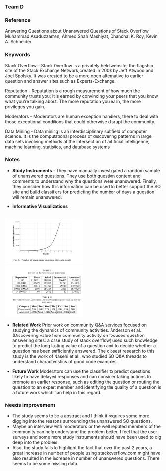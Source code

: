 ### Team D

### Reference
Answering Questions about Unanswered Questions  of Stack Overflow
Muhammad Asaduzzaman, Ahmed Shah Mashiyat, Chanchal K. Roy, Kevin A. Schneider

### Keywords 

Stack Overflow - Stack Overflow is a privately held website, the flagship site of the Stack Exchange Network,created in 2008 by Jeff Atwood and Joel Spolsky. It was created to be a more open alternative to earlier question and answer sites such as Experts-Exchange.

Reputation - Reputation is a rough measurement of how much the community trusts you; it is earned by convincing your peers that you know what you’re talking about. The more reputation you earn, the more privileges you gain.

Moderators - Moderators are human exception handlers, there to deal with those exceptional conditions that could otherwise disrupt the community.

Data Mining - Data mining is an interdisciplinary subfield of computer science. It is the computational process of discovering patterns in large data sets involving methods at the intersection of artificial intelligence, machine learning, statistics, and database systems

### Notes

- **Study Instruments** - They have manually investigated a random sample of unanswered questions. They use both question content and comments to understand why the questions were unanswered. Finally, they consider how this information can be used to better support the SO site and build classifiers for predicting the number of days a question will remain unanswered.

- **Informative Visualizations** 
<br/><br/>
<img src="screenshots/unanswered.png" alt="Drawing" width="50%" height="50%"/>
<img src="screenshots/reputation.png" alt="Drawing" width="50%" height="50%"/>


- **Related Work**
Prior work on community Q&A services focused on studying the dynamics of community activities. Anderson et al.(Discovering value from community activity on focused question answering sites: a case study of stack overflow) used such knowledge to predict the long lasting value of a question and to decide whether a question has been sufficiently answered. The closest research to this study is the work of Nasehi et al., who studied SO Q&A threads to understand characteristics of good code examples.

- **Future Work**
Moderators can use the classifier to predict questions likely to have delayed responses and can consider taking actions to promote an earlier response, such as editing the question or routing the question to an expert member and identifying the quality of a question is a future work which can help in this regard.	



### Needs Improvement
  - The study seems to be a abstract and I think it requires some more digging into the reasons surrounding the unanswered SO questions. 
- Maybe an interview with moderators or the well reputed members of the community can help understand the problem better. I feel that the user surveys and some more study instruments should have been used to dig deep into the problem.
- Also, the study fails to highlight the fact that over the past 2 years, a great increase in number of people using stackoverflow.com might have also resulted in the increase in number of unanswered questions. There seems to be some missing data.  



